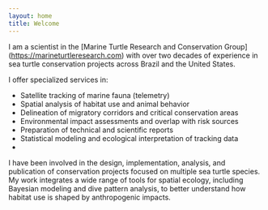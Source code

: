 ```yaml
---
layout: home
title: Welcome
---
```


I am a scientist in the [Marine Turtle Research and Conservation Group] (https://marineturtleresearch.com) with over two decades of experience in sea turtle conservation projects across Brazil and the United States.

I offer specialized services in:

- Satellite tracking of marine fauna (telemetry)
- Spatial analysis of habitat use and animal behavior
- Delineation of migratory corridors and critical conservation areas
- Environmental impact assessments and overlap with risk sources
- Preparation of technical and scientific reports
- Statistical modeling and ecological interpretation of tracking data
- 

I have been involved in the design, implementation, analysis, and publication of conservation projects focused on multiple sea turtle species. My work integrates a wide range of tools for spatial ecology, including Bayesian modeling and dive pattern analysis, to better understand how habitat use is shaped by anthropogenic impacts.
